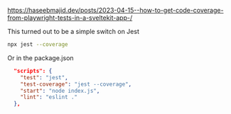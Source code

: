https://haseebmajid.dev/posts/2023-04-15--how-to-get-code-coverage-from-playwright-tests-in-a-sveltekit-app-/

This turned out to be a simple switch on Jest

```sh
npx jest --coverage
```

Or in the package.json

```json
  "scripts": {
    "test": "jest",
    "test-coverage": "jest --coverage",
    "start": "node index.js",
    "lint": "eslint ."
  },
```
